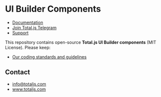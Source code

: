 # UI Builder Components

- [Documentation](https://docs.totaljs.com/uibuilder/)
- [Join Total.js Telegram](https://t.me/totaljs)
- [Support](https://www.totaljs.com/support/)

This repository contains open-source __Total.js UI Builder components__ (MIT License). Please keep:

- [Our coding standards and guidelines](https://docs.totaljs.com/welcome/67b47001ty51c/)

## Contact

- <info@totaljs.com>
- www.totaljs.com